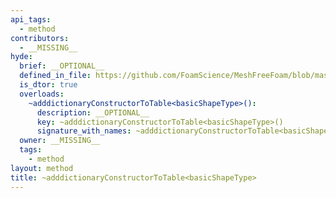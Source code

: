 ```yaml
---
api_tags:
  - method
contributors:
  - __MISSING__
hyde:
  brief: __OPTIONAL__
  defined_in_file: https://github.com/FoamScience/MeshFreeFoam/blob/master/src/meshfree/https:/github.com/FoamScience/MeshFreeFoam/blob/master/src/meshfree/https:/github.com/FoamScience/MeshFreeFoam/blob/master/src/meshfree/https:/github.com/FoamScience/MeshFreeFoam/blob/master/src/meshfree/https:/github.com/FoamScience/MeshFreeFoam/blob/master/src/meshfree/https:/github.com/FoamScience/MeshFreeFoam/blob/master/src/meshfree/https:/github.com/FoamScience/MeshFreeFoam/blob/master/src/meshfree/https:/github.com/FoamScience/MeshFreeFoam/blob/master/src/meshfree/shapes/basicShape/basicShape.H
  is_dtor: true
  overloads:
    ~adddictionaryConstructorToTable<basicShapeType>():
      description: __OPTIONAL__
      key: ~adddictionaryConstructorToTable<basicShapeType>()
      signature_with_names: ~adddictionaryConstructorToTable<basicShapeType>()
  owner: __MISSING__
  tags:
    - method
layout: method
title: ~adddictionaryConstructorToTable<basicShapeType>
---
```

